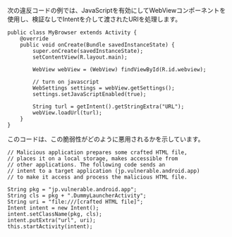 
次の違反コードの例では、JavaScriptを有効にしてWebViewコンポーネントを使用し、検証なしでIntentを介して渡されたURIを処理します。

    public class MyBrowser extends Activity {
        @override
        public void onCreate(Bundle savedInstanceState) {
            super.onCreate(savedInstanceState);
            setContentView(R.layout.main);

            WebView webView = (WebView) findViewById(R.id.webview);

            // turn on javascript
            WebSettings settings = webView.getSettings();
            settings.setJavaScriptEnabled(true);

            String turl = getIntent().getStringExtra("URL");
            webView.loadUrl(turl);
        }
    }

このコードは、この脆弱性がどのように悪用されるかを示しています。

    // Malicious application prepares some crafted HTML file,
    // places it on a local storage, makes accessible from
    // other applications. The following code sends an
    // intent to a target application (jp.vulnerable.android.app)
    // to make it access and process the malicious HTML file.

    String pkg = "jp.vulnerable.android.app";
    String cls = pkg + ".DummyLauncherActivity";
    String uri = "file:///[crafted HTML file]";
    Intent intent = new Intent();
    intent.setClassName(pkg, cls);
    intent.putExtra("url", uri);
    this.startActivity(intent);

